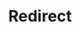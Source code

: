 ﻿---
layout: src/layouts/Redirect.astro
title: Redirect
redirect: https://octopus.com/docs/octopus-rest-api/cli/octopus-deployment-target-cloud-region
pubDate:  2023-01-01
navSearch: false
navSitemap: false
navMenu: false
---
